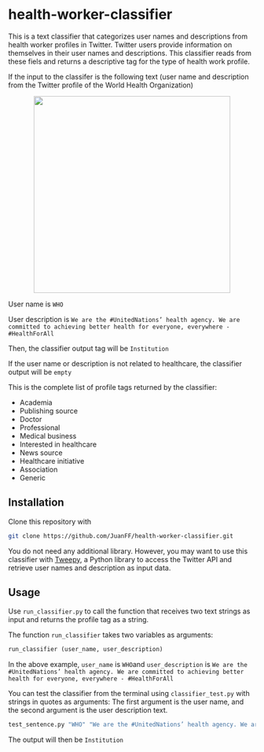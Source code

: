 # health-worker-classifier

This is a text classifier that categorizes user names and descriptions from health worker profiles in Twitter. Twitter users provide information on themselves in their user names and descriptions. This classifier reads from these fiels and returns a descriptive tag for the type of health work profile.

If the input to the classifer is the following text (user name and description from the Twitter profile of the World Health Organization)

<center>
<img src = 'https://github.com/JuanFF/health-worker-classifier/blob/master/WHO.png' width="400">
</center>

User name is ```WHO```

User description is ```We are the #UnitedNations’ health agency. We are committed to achieving better health for everyone, everywhere - #HealthForAll```

Then, the classifier output tag will be ```Institution```

If the user name or description is not related to healthcare, the classifier output will be ```empty```

This is the complete list of profile tags returned by the classifier:

- Academia
- Publishing source
- Doctor
- Professional
- Medical business
- Interested in healthcare
- News source
- Healthcare initiative
- Association
- Generic


## Installation

Clone this repository with

```bash
git clone https://github.com/JuanFF/health-worker-classifier.git
```
You do not need any additional library. However, you may want to use this classifier with [Tweepy](https://www.tweepy.org), a Python library to access the Twitter API and retrieve user names and description as input data.


## Usage

Use ```run_classifier.py``` to call the function that receives two text strings as input and returns the profile tag as a string.

The function ```run_classifier``` takes two variables as arguments:

```python
run_classifier (user_name, user_description)
```

In the above example, ```user_name``` is ```WHO```and ```user_description``` is ```We are the #UnitedNations’ health agency. We are committed to achieving better health for everyone, everywhere - #HealthForAll```

You can test the classifier from the terminal using ```classifier_test.py``` with strings in quotes as arguments: The first argument is the user name, and the second argument is the user description text.


```bash
test_sentence.py "WHO" "We are the #UnitedNations’ health agency. We are committed to achieving better health for everyone, everywhere"
```

The output will then be ```Institution```
